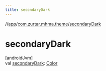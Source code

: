 ```yaml
---
title: secondaryDark
---
```

//[app](../../index.html)/[com.zurtar.mhma.theme](index.html)/[secondaryDark](secondary-dark.html)



# secondaryDark



[androidJvm]\
val [secondaryDark](secondary-dark.html): [Color](https://developer.android.com/reference/kotlin/androidx/compose/ui/graphics/Color.html)



